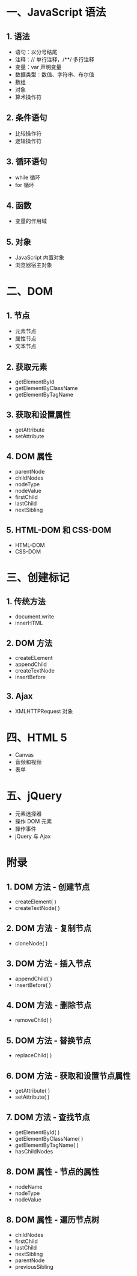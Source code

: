 # 一、JavaScript 语法
## 1. 语法
- 语句：以分号结尾
- 注释：// 单行注释，/**/ 多行注释
- 变量：var 声明变量
- 数据类型：数值、字符串、布尔值
- 数组
- 对象
- 算术操作符

## 2. 条件语句
- 比较操作符
- 逻辑操作符

## 3. 循环语句
- while 循环
- for 循环

## 4. 函数
- 变量的作用域

## 5. 对象
- JavaScript 内置对象
- 浏览器宿主对象

# 二、DOM
## 1. 节点
- 元素节点
- 属性节点
- 文本节点

## 2. 获取元素
- getElementById
- getElementByClassName
- getElementByTagName

## 3. 获取和设置属性
- getAttribute
- setAttribute

## 4. DOM 属性
- parentNode
- childNodes
- nodeType
- nodeValue
- firstChild
- lastChild
- nextSibling

## 5. HTML-DOM 和 CSS-DOM
- HTML-DOM
- CSS-DOM

# 三、创建标记
## 1. 传统方法
- document.write
- innerHTML

## 2. DOM 方法
- createELement
- appendChild
- createTextNode
- insertBefore

## 3. Ajax
- XMLHTTPRequest 对象

# 四、HTML 5
- Canvas
- 音频和视频
- 表单

# 五、jQuery
- 元素选择器
- 操作 DOM 元素
- 操作事件
- jQuery 与 Ajax

# 附录
## 1. DOM 方法 - 创建节点
- createElement( )
- createTextNode( )

## 2. DOM 方法 - 复制节点
- cloneNode( )

## 3. DOM 方法 - 插入节点
- appendChild( )
- insertBefore( )

## 4. DOM 方法 - 删除节点
- removeChild( )

## 5. DOM 方法 - 替换节点
- replaceChild( )

## 6. DOM 方法 - 获取和设置节点属性
- getAttribute( )
- setAttribute( )

## 7. DOM 方法 - 查找节点
- getElementById( )
- getElementByClassName( )
- getElementByTagName( )
- hasChildNodes

## 8. DOM 属性 - 节点的属性
- nodeName
- nodeType
- nodeValue

## 8. DOM 属性 - 遍历节点树
- childNodes
- firstChild
- lastChild
- nextSibling
- parentNode
- previousSibling